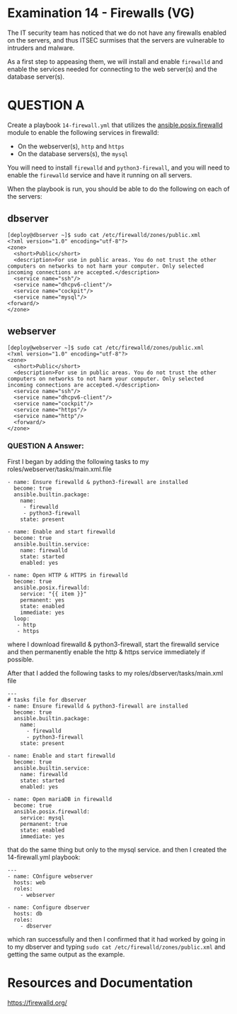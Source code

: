 # Examination 14 - Firewalls (VG)

The IT security team has noticed that we do not have any firewalls enabled on the servers,
and thus ITSEC surmises that the servers are vulnerable to intruders and malware.

As a first step to appeasing them, we will install and enable `firewalld` and
enable the services needed for connecting to the web server(s) and the database server(s).

# QUESTION A

Create a playbook `14-firewall.yml` that utilizes the [ansible.posix.firewalld](https://docs.ansible.com/ansible/latest/collections/ansible/posix/firewalld_module.html) module to enable the following services in firewalld:

* On the webserver(s), `http` and `https`
* On the database servers(s), the `mysql`

You will need to install `firewalld` and `python3-firewall`, and you will need to enable
the `firewalld` service and have it running on all servers.

When the playbook is run, you should be able to do the following on each of the
servers:

## dbserver

    [deploy@dbserver ~]$ sudo cat /etc/firewalld/zones/public.xml
    <?xml version="1.0" encoding="utf-8"?>
    <zone>
      <short>Public</short>
      <description>For use in public areas. You do not trust the other computers on networks to not harm your computer. Only selected incoming connections are accepted.</description>
      <service name="ssh"/>
      <service name="dhcpv6-client"/>
      <service name="cockpit"/>
      <service name="mysql"/>
    <forward/>
    </zone>

## webserver

    [deploy@webserver ~]$ sudo cat /etc/firewalld/zones/public.xml
    <?xml version="1.0" encoding="utf-8"?>
    <zone>
      <short>Public</short>
      <description>For use in public areas. You do not trust the other computers on networks to not harm your computer. Only selected incoming connections are accepted.</description>
      <service name="ssh"/>
      <service name="dhcpv6-client"/>
      <service name="cockpit"/>
      <service name="https"/>
      <service name="http"/>
      <forward/>
    </zone>


### QUESTION A Answer:
First I began by adding the following tasks to my roles/webserver/tasks/main.xml.file 
```
- name: Ensure firewalld & python3-firewall are installed
  become: true
  ansible.builtin.package:
    name:
     - firewalld
     - python3-firewall
    state: present

- name: Enable and start firewalld
  become: true
  ansible.builtin.service:
    name: firewalld
    state: started
    enabled: yes

- name: Open HTTP & HTTPS in firewalld
  become: true
  ansible.posix.firewalld:
    service: "{{ item }}"
    permanent: yes
    state: enabled
    immediate: yes
  loop:
   - http
   - https
```
where I download firewalld & python3-firewall, start the firewalld service and then permanently enable the http & https service immediately if possible.

After that I added the following tasks to my roles/dbserver/tasks/main.xml file
```
---
# tasks file for dbserver
- name: Ensure firewalld & python3-firewall are installed
  become: true
  ansible.builtin.package:
    name:
      - firewalld
      - python3-firewall
    state: present

- name: Enable and start firewalld
  become: true
  ansible.builtin.service:
    name: firewalld
    state: started
    enabled: yes

- name: Open mariaDB in firewalld
  become: true
  ansible.posix.firewalld:
    service: mysql
    permanent: true
    state: enabled
    immediate: yes
```
that do the same thing but only to the mysql service.
and then I created the 14-firewall.yml playbook:
```
---
- name: COnfigure webserver
  hosts: web
  roles:
    - webserver

- name: Configure dbserver
  hosts: db
  roles:
    - dbserver
```
which ran successfully and then I confirmed that it had worked by going in to my dbserver and typing ``` sudo cat /etc/firewalld/zones/public.xml ``` and getting the same output as the example.




# Resources and Documentation

https://firewalld.org/
